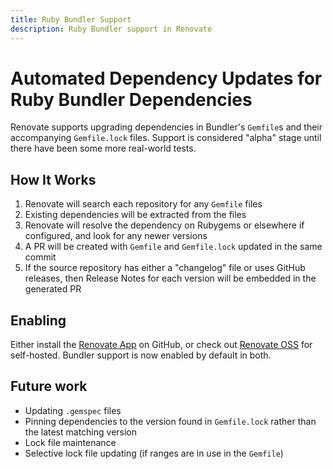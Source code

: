 ```yaml
---
title: Ruby Bundler Support
description: Ruby Bundler support in Renovate
---
```


# Automated Dependency Updates for Ruby Bundler Dependencies

Renovate supports upgrading dependencies in Bundler's `Gemfile`s and their accompanying `Gemfile.lock` files.
Support is considered "alpha" stage until there have been some more real-world tests.

## How It Works

1. Renovate will search each repository for any `Gemfile` files
1. Existing dependencies will be extracted from the files
1. Renovate will resolve the dependency on Rubygems or elsewhere if configured, and look for any newer versions
1. A PR will be created with `Gemfile` and `Gemfile.lock` updated in the same commit
1. If the source repository has either a "changelog" file or uses GitHub releases, then Release Notes for each version will be embedded in the generated PR

## Enabling

Either install the [Renovate App](https://github.com/apps/renovate) on GitHub, or check out [Renovate OSS](https://github.com/renovatebot/renovate) for self-hosted.
Bundler support is now enabled by default in both.

## Future work

- Updating `.gemspec` files
- Pinning dependencies to the version found in `Gemfile.lock` rather than the latest matching version
- Lock file maintenance
- Selective lock file updating (if ranges are in use in the `Gemfile`)
